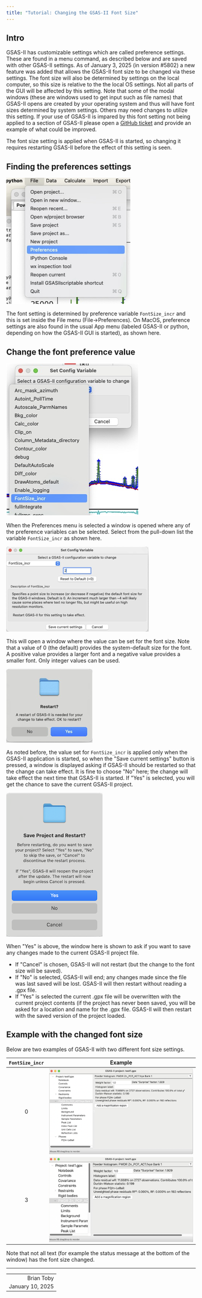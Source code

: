 ```yaml
---
title: "Tutorial: Changing the GSAS-II Font Size"
---
```

<!--- Don't change the HTML version of this file; edit the .md version -->

[//1]: <> (Comment: This is an attempt to create a Tutorial in Markdown.)

## Intro

GSAS-II has customizable settings which are called preference
settings. These are found in a menu command, as described below and
are saved with other GSAS-II settings. As of January 3,
2025 (in version #5802) a new feature was added that allows the
GSAS-II font size to be changed via these settings. The font size will
also be determined by settings on the local computer, so this size is
relative to the the local OS settings. 
Not all parts of the GUI will be affected by this setting. Note that
some of the modal windows (these are windows used to get
input such as file names) that GSAS-II opens are created by your
operating system and thus will have font sizes determined by system
settings. Others may need changes to utilize this setting. 
If your use of GSAS-II is impared by this font setting not being
applied to a section of GSAS-II please open a
[GitHub
ticket](https://github.com/AdvancedPhotonSource/GSAS-II/issues)
and provide an example of what could be improved.

The font size setting is applied when GSAS-II is started, so changing it requires 
restarting GSAS-II before the effect of this setting is seen. 

## Finding the preferences settings

![Select the preference menu](imgs/menu1.png)

The font setting is determined by preference variable `FontSize_incr` and this is set inside the File menu (File->Preferences). On MacOS, preference settings are also found in the usual App menu (labeled GSAS-II or python, depending on how the GSAS-II GUI is started), as shown here.

## Change the font preference value

![Opening the preference menu](imgs/dialog1.png)

When the Preferences menu is selected a window is opened where any of 
the preference variables can be selected. Select from the pull-down
list the variable `FontSize_incr` as shown here.

![Setting the font size preference](imgs/dialog2.png)

 This will open a window where the value can be set for the font
 size. Note that a value of 0 (the default) provides the
 system-default size for the font. A positive value provides a larger
 font and a negative value provides a smaller font. Only integer
 values can be used. 

![Set if GSAS-II should be restarted](imgs/restart.png)

As noted before, the value set for  `FontSize_incr` is applied only
when the GSAS-II application is started, so when the "Save current
settings" button is pressed, a window is displayed asking if GSAS-II
should be restarted so that the change can take effect. It is fine to
choose "No" here; the change will take effect the next time that
GSAS-II is started. If "Yes" is selected, you will get the chance to
save the current GSAS-II project. 

![Set if the project needs to be saved](imgs/save.png)

When "Yes" is above, the window here is shown to ask if you want to
save any changes made to the current GSAS-II project file. 

- If "Cancel" is chosen, GSAS-II will not restart (but the change to the font size
   will be saved). 
- If "No" is selected, GSAS-II will end; any changes made since the
   file was last saved will be lost. GSAS-II will then restart without
   reading a .gpx file. 
- If "Yes" is selected the current .gpx file will be overwritten with
  the current project contents (if the project has never been saved,
  you will be asked for a location and name for the .gpx file. GSAS-II
  will then restart with the saved version of the project loaded. 

## Example with the changed font size

Below are two examples of GSAS-II with two different font size
settings.

|  `FontSize_incr`  | Example |
| :---: | ------------------------------------- | 
| 0 | ![Example of GSAS-II GUI with the default font size (font=0)](imgs/font0.png) |
| 3 | ![Example of GSAS-II GUI with the font increased by 3 units (font=3)](imgs/font3.png) |

Note that not all text (for example the status message at the bottom
of the window) has the font size changed.

----
| | 
| ---: |
| Brian Toby |
| January 10, 2025 |
